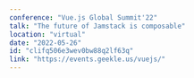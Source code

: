 ```yaml
---
conference: "Vue.js Global Summit'22"
talk: "The future of Jamstack is composable"
location: "virtual"
date: "2022-05-26"
id: "clifq506e3wev0bw88q2lf63q"
link: "https://events.geekle.us/vuejs/"
---
```


